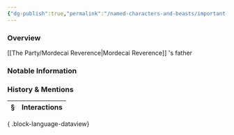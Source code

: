 ```yaml
---
{"dg-publish":true,"permalink":"/named-characters-and-beasts/important-characters/pc-backstory-characters/mordecai-s-backstory-and-family/robert-thornwood/","tags":["NPC","Important"],"updated":"2025-06-10T19:04:24.715+01:00"}
---
```



### Overview
[[The Party/Mordecai Reverence\|Mordecai Reverence]] 's father 

### Notable Information


### History & Mentions
| § | Interactions |
| - | ------------ |

{ .block-language-dataview}
